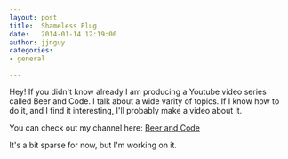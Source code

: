 ```yaml
---
layout: post
title:  Shameless Plug
date:   2014-01-14 12:19:00
author: jjnguy
categories:
- general

---
```


Hey! If you didn't know already I am producing a Youtube video series called Beer and Code. 
I talk about a wide varity of topics. 
If I know how to do it, and I find it interesting, I'll probably make a video about it.

You can check out my channel here: [Beer and Code](http://www.youtube.com/user/BeerAndCode)

It's a bit sparse for now, but I'm working on it.
